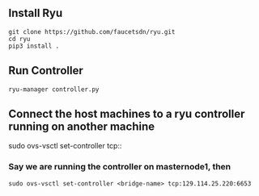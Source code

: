 ## Install Ryu
```sh=
git clone https://github.com/faucetsdn/ryu.git
cd ryu 
pip3 install .
```
## Run Controller
```sh=
ryu-manager controller.py
```

## Connect the host machines to a ryu controller running on another machine
sudo ovs-vsctl set-controller <bridge-name> tcp:<ryu-controller-ip>:<ryu-controller-port>
### Say we are running the controller on masternode1, then
```sh=
sudo ovs-vsctl set-controller <bridge-name> tcp:129.114.25.220:6653
```

